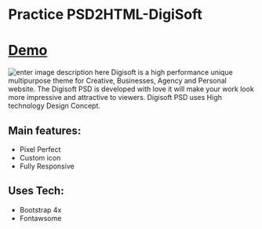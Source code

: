 # Practice PSD2HTML-DigiSoft

# [Demo](https://econ5.netlify.app)

![enter image description here](https://i.ibb.co/TT7WzzG/smartmockups-kaxw39an.jpg)
Digisoft is a high performance unique multipurpose theme for Creative, Businesses, Agency and Personal website. The Digisoft PSD is developed with love it will make your work look more impressive and attractive to viewers. Digisoft PSD uses High technology Design Concept.
## Main features:
 - Pixel Perfect
 - Custom icon 
 - Fully Responsive
 
 ## Uses Tech:
 
 - Bootstrap 4x
 - Fontawsome
 
